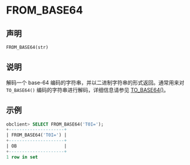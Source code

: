 # FROM_BASE64

## 声明

```sql
FROM_BASE64(str)
```

## 说明

解码一个 base-64 编码的字符串，并以二进制字符串的形式返回。通常用来对 `TO_BASE64()` 编码的字符串进行解码，详细信息请参见 [TO_BASE64()](../200.string-functions-of-mysql-mode/9300.to-base64-mysql-mode.md)。

## 示例

```sql
obclient> SELECT FROM_BASE64('T0I=');
+---------------------+
| FROM_BASE64('T0I=') |
+---------------------+
| OB                  |
+---------------------+
1 row in set 
```
